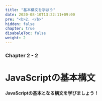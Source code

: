 ```yaml
---
title: "基本構文を学ぼう"
date: 2020-08-10T13:22:11+09:00
pre: "<b>2. </b>"
hidden: false
chapter: true
disabaleToc: false
weight: 2
---
```


### Chapter 2 - 2

# JavaScriptの基本構文

#### JavaScriptの基本となる構文を学びましょう！
